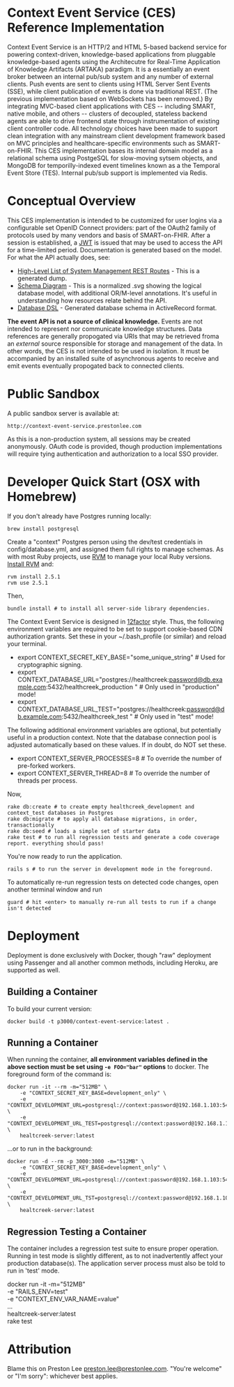 # Context Event Service (CES) Reference Implementation

Context Event Service is an HTTP/2 and HTML 5-based backend service for powering context-driven, knowledge-based applications from pluggable knowledge-based agents using the Architecutre for Real-Time Application of Knowledge Artifacts (ARTAKA) paradigm. It is a essentially an event broker between an internal pub/sub system and any number of external clients. Push events are sent to clients using HTML Server Sent Events (SSE), while client publication of events is done via traditional REST. (The previous implementation based on WebSockets has been removed.) By integrating MVC-based client applications with CES -- including SMART, native mobile, and others -- clusters of decoupled, stateless backend agents are able to drive frontend state through instrumentation of existing client controller code. All technology choices have been made to support clean integration with any mainstream client development framework based on MVC principles and healthcare-specific environments such as SMART-on-FHIR. This CES implementation bases its internal domain model as a relational schema using  PostgeSQL for slow-moving sytsem objects, and MongoDB for temporilly-indexed event timelines known as a the Temporal Event Store (TES). Internal pub/sub support is implemented via Redis.


# Conceptual Overview

This CES implementation is intended to be customized for user logins via a configurable set OpenID Connect providers: part of the OAuth2 family of protocols used by many vendors and basis of SMART-on-FHIR. After a session is established, a [JWT](https://jwt.io) is issued that may be used to access the API for a time-limited period. Documentation is generated based on the model. For what the API actually does, see:

* [High-Level List of System Management REST Routes](https://github.com/preston/context-event-service/blob/master/doc/routes.txt) - This is a generated dump.
* [Schema Diagram](https://github.com/preston/context-event-service/blob/master/doc/models_complete.svg) - This is a normalized .svg showing the logical database model, with additional OR/M-level annotations. It's useful in understanding how resources relate behind the API.
* [Database DSL](https://github.com/preston/context-event-service/blob/master/db/schema.rb) - Generated database schema in ActiveRecord format.

**The event API is not a source of clinical knowledge.** Events are not intended to represent nor communicate knowledge structures. Data references are generally propogated via URIs that may be retrieved froma an _external_ source responsible for storage and management of the data. In other words, the CES is not intended to be used in isolation. It must be accompanied by an installed suite of asynchronous agents to receive and emit events eventually propogated back to connected clients.

# Public Sandbox

A public sandbox server is available at:

	http://context-event-service.prestonlee.com

As this is a non-production system, all sessions may be created anonymously. OAuth code is provided, though production implementations will require tying authentication and authorization to a local SSO provider.


# Developer Quick Start (OSX with Homebrew)

If you don't already have Postgres running locally:

    brew install postgresql

Create a "context" Postgres person using the dev/test credentials in config/database.yml, and assigned them full rights to manage schemas. As with most Ruby projects, use [RVM](https://rvm.io) to manage your local Ruby versions. [Install RVM](https://rvm.io) and:

	rvm install 2.5.1
	rvm use 2.5.1

Then,

	bundle install # to install all server-side library dependencies.

The Context Event Service is designed in [12factor](http://12factor.net) style. Thus, the following environment variables are required to be set to support cookie-based CDN authorization grants. Set these in your ~/.bash_profile (or similar) and reload your terminal.

 * export CONTEXT\_SECRET\_KEY\_BASE="some_unique_string" # Used for cryptographic signing.
 * export CONTEXT\_DATABASE\_URL="postgres://healthcreek:password@db.example.com:5432/healthcreek_production
" # Only used in "production" mode!
 * export CONTEXT\_DATABASE\_URL\_TEST="postgres://healthcreek:password@db.example.com:5432/healthcreek_test
" # Only used in "test" mode!


The following additional environment variables are optional, but potentially useful in a production context. Note that the database connection pool is adjusted automatically based on these values. If in doubt, do NOT set these.

 * export CONTEXT\_SERVER\_PROCESSES=8 # To override the number of pre-forked workers.
 * export CONTEXT\_SERVER\_THREAD=8 # To override the number of threads per process.

Now,

	rake db:create # to create empty healthcreek_development and context_test databases in Postgres
	rake db:migrate # to apply all database migrations, in order, transactionally
	rake db:seed # loads a simple set of starter data
	rake test # to run all regression tests and generate a code coverage report. everything should pass!

You're now ready to run the application.

	rails s # to run the server in development mode in the foreground.

To automatically re-run regression tests on detected code changes, open another terminal window and run

	guard # hit <enter> to manually re-run all tests to run if a change isn't detected

# Deployment

Deployment is done exclusively with Docker, though "raw" deployment using Passenger and all another common methods, including Heroku, are supported as well.

## Building a Container

To build your current version:

	docker build -t p3000/context-event-service:latest .

## Running a Container

When running the container, **all environment variables defined in the above section must be set using `-e FOO="bar"` options** to docker. The foreground form of the command is:

	docker run -it --rm -m="512MB" \
		-e "CONTEXT_SECRET_KEY_BASE=development_only" \
		-e "CONTEXT_DEVELOPMENT_URL=postgresql://context:password@192.168.1.103:5432/context_development" \
		-e "CONTEXT_DEVELOPMENT_URL_TEST=postgresql://context:password@192.168.1.103:5432/context_test" \
		healtcreek-server:latest

...or to run in the background:

	docker run -d --rm -p 3000:3000 -m="512MB" \
		-e "CONTEXT_SECRET_KEY_BASE=development_only" \
		-e "CONTEXT_DEVELOPMENT_URL=postgresql://context:password@192.168.1.103:5432/context_development" \
		-e "CONTEXT_DEVELOPMENT_URL_TST=postgresql://context:password@192.168.1.103:5432/context_test" \
		healtcreek-server:latest

## Regression Testing a Container

The container includes a regression test suite to ensure proper operation. Running in test mode is slightly different, as to not inadvertently affect your production database(s). The application server process must also be told to run in 'test' mode.

docker run -it -m="512MB" \
	-e "RAILS_ENV=test" \
	-e "CONTEXT_ENV_VAR_NAME=value" \
	... \
	healtcreek-server:latest \
	rake test


# Attribution

Blame this on Preston Lee <preston.lee@prestonlee.com>. "You're welcome" or "I'm sorry": whichever best applies.
